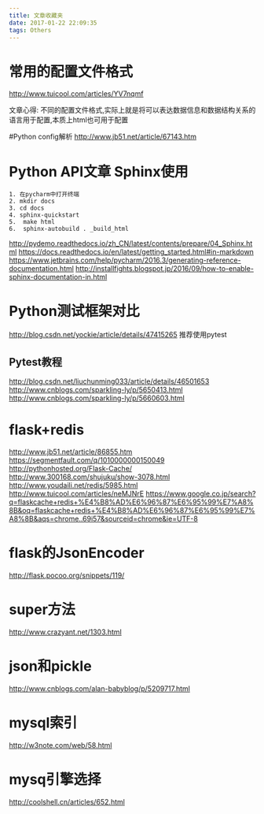 ```yaml
---
title: 文章收藏夹
date: 2017-01-22 22:09:35
tags: Others
---
```


# 常用的配置文件格式
http://www.tuicool.com/articles/YV7nqmf

文章心得:
不同的配置文件格式,实际上就是将可以表达数据信息和数据结构关系的语言用于配置,本质上html也可用于配置

#Python config解析
http://www.jb51.net/article/67143.htm



# Python API文章 Sphinx使用
```
1. 在pycharm中打开终端
2. mkdir docs
3. cd docs
4. sphinx-quickstart
5.  make html
6.  sphinx-autobuild . _build_html
```




http://pydemo.readthedocs.io/zh_CN/latest/contents/prepare/04_Sphinx.html
https://docs.readthedocs.io/en/latest/getting_started.html#in-markdown
https://www.jetbrains.com/help/pycharm/2016.3/generating-reference-documentation.html
http://installfights.blogspot.jp/2016/09/how-to-enable-sphinx-documentation-in.html



# Python测试框架对比
http://blog.csdn.net/yockie/article/details/47415265
推荐使用pytest
## Pytest教程
http://blog.csdn.net/liuchunming033/article/details/46501653
http://www.cnblogs.com/sparkling-ly/p/5650413.html
http://www.cnblogs.com/sparkling-ly/p/5660603.html


# flask+redis
http://www.jb51.net/article/86855.htm
https://segmentfault.com/q/1010000000150049
http://pythonhosted.org/Flask-Cache/
http://www.300168.com/shujuku/show-3078.html
http://www.youdaili.net/redis/5985.html
http://www.tuicool.com/articles/neMJNrE
https://www.google.co.jp/search?q=flaskcache+redis+%E4%B8%AD%E6%96%87%E6%95%99%E7%A8%8B&oq=flaskcache+redis+%E4%B8%AD%E6%96%87%E6%95%99%E7%A8%8B&aqs=chrome..69i57&sourceid=chrome&ie=UTF-8


# flask的JsonEncoder
http://flask.pocoo.org/snippets/119/

# super方法
http://www.crazyant.net/1303.html


# json和pickle
http://www.cnblogs.com/alan-babyblog/p/5209717.html

# mysql索引
http://w3note.com/web/58.html

# mysq引擎选择
http://coolshell.cn/articles/652.html
